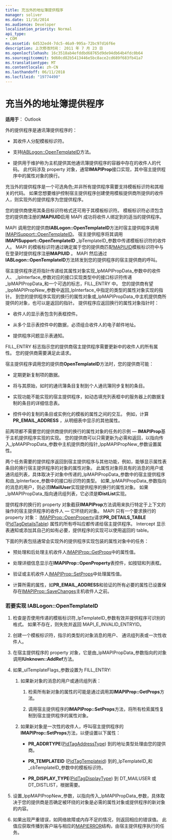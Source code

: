 ```yaml
---
title: 充当外的地址簿提供程序
manager: soliver
ms.date: 11/16/2014
ms.audience: Developer
localization_priority: Normal
api_type:
- COM
ms.assetid: 6d532ed4-7dc5-46a9-995a-72bc97d16f6e
description: 上次修改时间： 2011 年 7 月 23 日
ms.openlocfilehash: 16c3518ab4efddbd68765d9de94db64b4fdc0b64
ms.sourcegitcommit: 9d60cd82b5413446e5bc8ace2cd689f683fb41a7
ms.translationtype: MT
ms.contentlocale: zh-CN
ms.lasthandoff: 06/11/2018
ms.locfileid: "19774490"
---
```

# <a name="acting-as-a-foreign-address-book-provider"></a>充当外的地址簿提供程序

**适用于**： Outlook 
  
外的提供程序是通讯簿提供程序的： 
  
- 其收件人分配模板标识符。
    
- 支持[IABLogon::OpenTemplateID](iablogon-opentemplateid.md)方法。 
    
- 提供用于维护称为主机提供其他通讯簿提供程序的容器中存在的收件人的代码。 此代码涉及 property 对象，通常**IMAPIProp**接口实现，其中宿主提供程序中的属性对象的换行。 
    
充当外的提供程序是一个可选角色;并非所有提供程序需要支持模板标识符和其相关的代码。 如果您想要维护控制宿主提供程序创建使用模板提供商所提供的收件人，则实现外的提供程序为您提供程序。 
  
您的提供商使用其条目标识符格式还可用于其模板标识符。 模板标识符必须包含您的提供商注册的**MAPIUID**启用 MAPI 成功将收件人绑定到的适当的提供程序。 
  
MAPI 调用您的提供商**IABLogon::OpenTemplateID**方法时宿主提供程序调用[IMAPISupport::OpenTemplateID](imapisupport-opentemplateid.md)。 宿主提供程序将其调用**IMAPISupport::OpenTemplateID** _lpTemplateID_参数中传递模板标识符的收件人。 MAPI 的模板标识符通过确定属于您的提供商匹配[MAPIUID](mapiuid.md)模板标识符中与在登录时提供程序注册**MAPIUID** 。 MAPI 然后通过**IABLogon::OpenTemplateID**方法转发到您的提供程序的宿主提供商的呼叫。 
  
宿主提供程序还将指针传递给其属性对象实现_lpMAPIPropData_参数中的收件人、 _lpInterface_参数对应的接口实现类型中的接口标识符传递_lpMAPIPropData_和一个可选的标志，FILL_ENTRY 中。 您的提供商有望_lppMAPIPropNew_参数中返回_lpInterface_中指定的类型的属性对象实现的指针。 到您的提供程序实现的换行的属性对象或_lpMAPIPropData_中主机提供商所提供的对象，也可以是返回的指针。 提供程序应返回换行的属性对象指针时：
  
- 收件人的显示表包含列表框控件。
    
- 从多个显示表控件中的数据，必须组合收件人的电子邮件地址。
    
- 提供程序问题显示表通知。
    
FILL_ENTRY 标志指示您的提供商宿主提供程序需要更新中的收件人的所有属性。 您的提供商需要满足此请求。
  
宿主提供程序调用您的提供商**OpenTemplateID**方法时，您的提供商可能： 
  
- 定期更新复制项的数据。
    
- 将与其原始，如时的通讯簿条目复制到个人通讯簿同步复制的条目。
    
- 实现功能不能实现的宿主提供程序，如动态填充列表框中的服务器上的数据复制的条目的详细信息表。
    
- 控件中的复制的条目或实例化的模板的属性之间的交互。 例如，计算**PR_EMAIL_ADDRESS** ，从明细表中显示的其他属性。 
    
前两项都不需要您的提供商提供的换行的属性对象的任务的示例 — **IMAPIProp**基于主机提供程序实现的实现。 您的提供商可以只需更新为必需和返回，以指向传入_lpMAPIPropData_参数中主机提供商的指针_lppMAPIPropNew_参数设置属性。 
  
两个任务需要的提供程序返回到宿主提供程序与其他功能，例如，能够显示属性表条目的换行宿主提供程序的对象的属性对象。 此属性对象将具有的消息的用户或通讯组列表，具体取决于对象中传递的_lpMAPIPropData_参数中的宿主提供程序和由_lpInterface_参数中的接口标识符的类型。 如果_lpMAPIPropData_参数指向的消息的用户，则必须**IMailUser**实现提供程序的换行的属性对象。 如果_lpMAPIPropData_指向通讯组列表，它必须是**IDistList**实现。 
  
提供程序的换行的 property 对象截获**IMAPIProp**方法调用来执行特定于上下文的操作的宿主提供程序的收件人 — 它环绕的对象。 MAPI 只有一个要求换行的 property 对象： [IMAPIProp::OpenProperty](imapiprop-openproperty.md)请求**PR_DETAILS_TABLE** ([PidTagDetailsTable](pidtagdetailstable-canonical-property.md)) 属性的所有呼叫应都传递给宿主提供程序。 Intercept 显示表通知或添加其自己的如有必要，提供程序的实现可以使用返回的 table。 
  
下面的列表包括通常会实现外的提供程序实现包装的属性对象中的任务：
  
- 预处理和后处理主机收件人[IMAPIProp::GetProps](imapiprop-getprops.md)中的属性值。
    
- 处理详细信息显示在**IMAPIProp::OpenProperty**表控件，如按钮和列表框。
    
- 验证或主机收件人[IMAPIProp::SetProps](imapiprop-setprops.md)中处理属性值。
    
- 计算所需的属性，如**PR_EMAIL_ADDRESS**和验证的所有必要的属性已设置保存在[IMAPIProp::SaveChanges](imapiprop-savechanges.md)主机收件人之前。
    
### <a name="to-implement-iablogonopentemplateid"></a>若要实现 IABLogon::OpenTemplateID
  
1. 检查是否使用传递的模板标识符_lpTemplateID_参数有效并提供程序可识别的格式。 如果不存在，则失败并返回 MAPI_E_INVALID_ENTRYID。 
    
2. 创建一个模板标识符，指示的类型的对象消息的用户、 通讯组列表或一次性收件人。 
    
3. 在宿主提供程序的 property 对象，它是由_lpMAPIPropData_参数指向的对象调用**IUnknown::AddRef**方法。 
    
4. 如果_ulTemplateFlags_参数设置为 FILL_ENTRY: 
    
   1. 如果新对象的消息的用户或通讯组列表：
      
      1. 检索所有新对象的属性的可能是通过调用其**IMAPIProp::GetProps**方法。 
          
      2. 调用宿主提供程序的**IMAPIProp::SetProps**方法，将所有检索属性复制到宿主提供程序的属性对象。 
      
   2. 如果新对象是一次性的收件人，呼叫宿主提供程序的**IMAPIProp::SetProps**方法，以便设置以下属性： 
      
      - **PR_ADDRTYPE**([PidTagAddressType](pidtagaddresstype-canonical-property.md)) 到的地址类型处理由您的提供商。
        
      - **PR\_TEMPLATEID** ([PidTagTemplateid](pidtagtemplateid-canonical-property.md)) 到的_lpTemplateID_和_cbTemplateID_参数中的模板标识符。 
        
      - **PR_DISPLAY_TYPE**([PidTagDisplayType](pidtagdisplaytype-canonical-property.md)) 到 DT_MAILUSER 或 DT_DISTLIST，根据需要。
    
5. 设置_lppMAPIPropNew_参数，以指向传入_lpMAPIPropData_参数，具体取决于您的提供商是否确定被环绕的对象是必需的属性对象或提供程序的新对象的内容。 
    
6. 如果出现严重错误，如网络故障或内存不足的情况，则返回相应的错误值。 此值应获取传播到客户端与相应的[MAPIERROR](mapierror.md)结构，由宿主提供程序执行的任务。 
    

